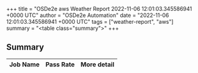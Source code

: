 +++
title = "OSDe2e aws Weather Report 2022-11-06 12:01:03.345586941 +0000 UTC"
author = "OSDe2e Automation"
date = "2022-11-06 12:01:03.345586941 +0000 UTC"
tags = ["weather-report", "aws"]
summary = "<table class=\"summary\"></table>"
+++
## Summary

| Job Name | Pass Rate | More detail |
|----------|-----------|-------------|




